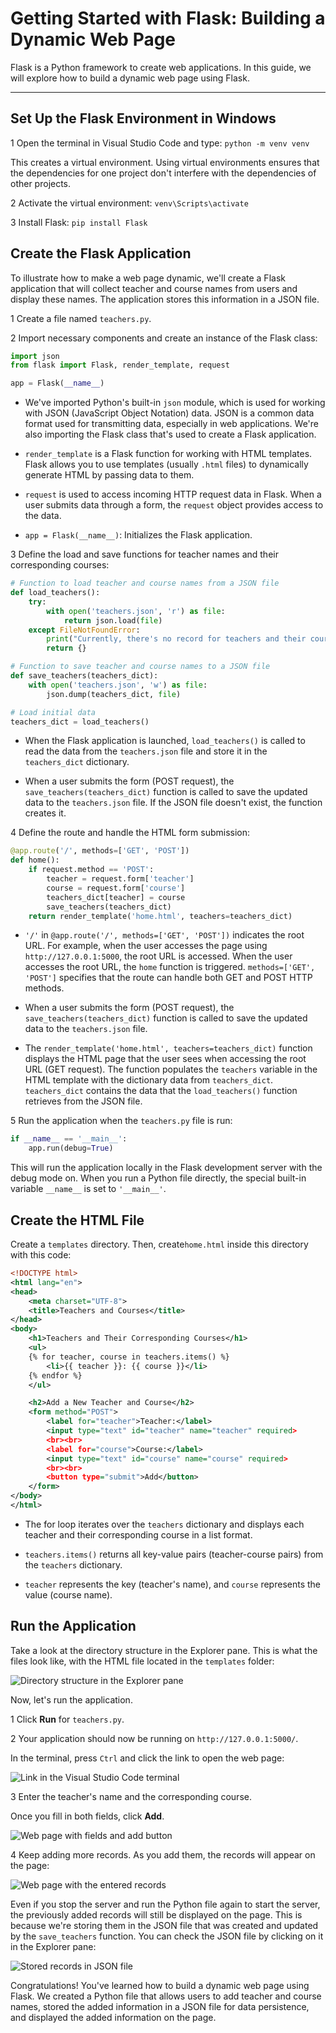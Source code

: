 # Getting Started with Flask: Building a Dynamic Web Page
Flask is a Python framework to create web applications. In this guide, we will explore how to build a dynamic web page using Flask.

---

## Set Up the Flask Environment in Windows

<span class="step-number">1</span> Open the terminal in Visual Studio Code and type: `python -m venv venv`

This creates a virtual environment. Using virtual environments ensures that the dependencies for one project don't interfere with the dependencies of other projects.

<span class="step-number">2</span> Activate the virtual environment: `venv\Scripts\activate`

<span class="step-number">3</span> Install Flask: `pip install Flask`

## Create the Flask Application

To illustrate how to make a web page dynamic, we'll create a Flask application that will collect teacher and course names from users and display these names. The application stores this information in a JSON file.

<span class="step-number">1</span> Create a file named `teachers.py`.

<span class="step-number">2</span> Import necessary components and create an instance of the Flask class:

```python
import json
from flask import Flask, render_template, request

app = Flask(__name__)
```

* We've imported Python's built-in `json` module, which is used for working with JSON (JavaScript Object Notation) data. JSON is a common data format used for transmitting data, especially in web applications. We're also importing the Flask class that's used to create a Flask application.
    
* `render_template` is a Flask function for working with HTML templates. Flask allows you to use templates (usually `.html` files) to dynamically generate HTML by passing data to them.
    
* `request` is used to access incoming HTTP request data in Flask. When a user submits data through a form, the `request` object provides access to the data.
    
* `app = Flask(__name__)`: Initializes the Flask application.
    

<span class="step-number">3</span> Define the load and save functions for teacher names and their corresponding courses:

```python
# Function to load teacher and course names from a JSON file
def load_teachers():
    try:
        with open('teachers.json', 'r') as file:
            return json.load(file)
    except FileNotFoundError:
        print("Currently, there's no record for teachers and their courses.")
        return {}

# Function to save teacher and course names to a JSON file
def save_teachers(teachers_dict):
    with open('teachers.json', 'w') as file:
        json.dump(teachers_dict, file)

# Load initial data
teachers_dict = load_teachers()
```

* When the Flask application is launched, `load_teachers()` is called to read the data from the `teachers.json` file and store it in the `teachers_dict` dictionary.
    
* When a user submits the form (POST request), the `save_teachers(teachers_dict)` function is called to save the updated data to the `teachers.json` file. If the JSON file doesn't exist, the function creates it.
    

<span class="step-number">4</span> Define the route and handle the HTML form submission:

```python
@app.route('/', methods=['GET', 'POST'])
def home():
    if request.method == 'POST':
        teacher = request.form['teacher']
        course = request.form['course']
        teachers_dict[teacher] = course
        save_teachers(teachers_dict)
    return render_template('home.html', teachers=teachers_dict)
```

* `'/'` in `@app.route('/', methods=['GET', 'POST'])` indicates the root URL. For example, when the user accesses the page using `http://127.0.0.1:5000`, the root URL is accessed. When the user accesses the root URL, the `home` function is triggered. `methods=['GET', 'POST']` specifies that the route can handle both GET and POST HTTP methods.
    
* When a user submits the form (POST request), the `save_teachers(teachers_dict)` function is called to save the updated data to the `teachers.json` file.
    
* The `render_template('home.html', teachers=teachers_dict)` function displays the HTML page that the user sees when accessing the root URL (GET request). The function populates the `teachers` variable in the HTML template with the dictionary data from `teachers_dict`. `teachers_dict` contains the data that the `load_teachers()` function retrieves from the JSON file.

<span class="step-number">5</span> Run the application when the `teachers.py` file is run:

```python
if __name__ == '__main__':
    app.run(debug=True)
```

This will run the application locally in the Flask development server with the debug mode on. When you run a Python file directly, the special built-in variable `__name__` is set to `'__main__'`.

## Create the HTML File

Create a `templates` directory. Then, create`home.html` inside this directory with this code:

```xml
<!DOCTYPE html>
<html lang="en">
<head>
    <meta charset="UTF-8">
    <title>Teachers and Courses</title>
</head>
<body>
    <h1>Teachers and Their Corresponding Courses</h1>
    <ul>
    {% for teacher, course in teachers.items() %}
        <li>{{ teacher }}: {{ course }}</li>
    {% endfor %}
    </ul>

    <h2>Add a New Teacher and Course</h2>
    <form method="POST">
        <label for="teacher">Teacher:</label>
        <input type="text" id="teacher" name="teacher" required>
        <br><br>
        <label for="course">Course:</label>
        <input type="text" id="course" name="course" required>
        <br><br>
        <button type="submit">Add</button>
    </form>
</body>
</html>
```

* The for loop iterates over the `teachers` dictionary and displays each teacher and their corresponding course in a list format.
    
* `teachers.items()` returns all key-value pairs (teacher-course pairs) from the `teachers` dictionary.
    
* `teacher` represents the key (teacher's name), and `course` represents the value (course name).
    

## Run the Application

Take a look at the directory structure in the Explorer pane. This is what the files look like, with the HTML file located in the `templates` folder:

![Directory structure in the Explorer pane](webapp1.png)

Now, let's run the application.

<span class="step-number">1</span> Click **Run** for `teachers.py`.

<span class="step-number">2</span> Your application should now be running on `http://127.0.0.1:5000/`.

In the terminal, press `Ctrl` and click the link to open the web page:

![Link in the Visual Studio Code terminal](webapp2.png)

<span class="step-number">3</span> Enter the teacher's name and the corresponding course. 

Once you fill in both fields, click **Add**.

![Web page with fields and add button](webapp3.png)

<span class="step-number">4</span> Keep adding more records. As you add them, the records will appear on the page:

![Web page with the entered records](webapp4.png)

Even if you stop the server and run the Python file again to start the server, the previously added records will still be displayed on the page. This is because we're storing them in the JSON file that was created and updated by the `save_teachers` function. You can check the JSON file by clicking on it in the Explorer pane:

![Stored records in JSON file](webapp5.png)

Congratulations! You've learned how to build a dynamic web page using Flask. We created a Python file that allows users to add teacher and course names, stored the added information in a JSON file for data persistence, and displayed the added information on the page.
